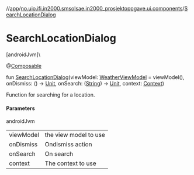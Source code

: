 //[app](../../index.md)/[no.uio.ifi.in2000.smsolsae.in2000_prosjektoppgave.ui.components](index.md)/[SearchLocationDialog](-search-location-dialog.md)

# SearchLocationDialog

[androidJvm]\

@[Composable](https://developer.android.com/reference/kotlin/androidx/compose/runtime/Composable.html)

fun [SearchLocationDialog](-search-location-dialog.md)(viewModel: [WeatherViewModel](../no.uio.ifi.in2000.smsolsae.in2000_prosjektoppgave.viewModel/-weather-view-model/index.md) = viewModel(), onDismiss: () -&gt; [Unit](https://kotlinlang.org/api/latest/jvm/stdlib/kotlin/-unit/index.html), onSearch: ([String](https://kotlinlang.org/api/latest/jvm/stdlib/kotlin/-string/index.html)) -&gt; [Unit](https://kotlinlang.org/api/latest/jvm/stdlib/kotlin/-unit/index.html), context: [Context](https://developer.android.com/reference/kotlin/android/content/Context.html))

Function for searching for a location.

#### Parameters

androidJvm

| | |
|---|---|
| viewModel | the view model to use |
| onDismiss | Ondismiss action |
| onSearch | On search |
| context | The context to use |

